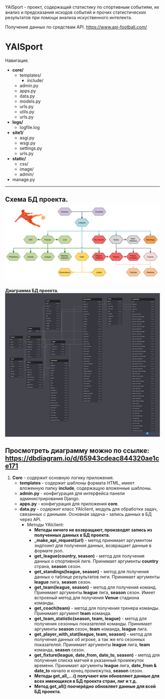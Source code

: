 YAISport - проект, содержащий статистику по спортивным событиям, их анализ и предсказания исходов событий и прочих статистических результатов при помощи анализа искуственного интелекта.

Получение данных по средствам API. https://www.api-football.com/

# YAISport
Навигация.
- **core/**
  - templates/
    - include/
  - admin.py
  - apps.py
  - data.py
  - models.py
  - urls.py
  - utils.py
  - urls.py
- **logs/**
  - logfile.log
- **site1/**
  - asgi.py
  - wsgi.py
  - settings.py
  - urls.py
- **static/**
  - css/
  - image/
  - admin/
- manage.py
---
**Схема БД проекта.**
![Alt text](archi-beta.jpg)
---
**Диаграмма БД проекта.**
![Alt text](dbdiagramm.png)

Просмотреть диаграмму можно по ссылке: https://dbdiagram.io/d/65943cdeac844320ae1ce171
---
1. **Core** - содержит основную логику приложения.
   - **templates** - содержит шаблоны формата HTML, имеет вложенную папку **include**, содержащую вложенные шаблоны.
   - **admin.py** - конфигурация для интерфейса панели администрирования Django.
   - **apps.py** - конфигурация для приложения **core**.
   - **data.py** - содержит класс YAIclient, модуль для обработки задач, связанных с данными. Основная задача - запись данных в БД через API.
     - Методы YAIclient:
       - **Методы ничего не возвращают, производят запись из полученных данных в БД проекта.**
       - **_make_api_request(url)** - метод принимает аргументом эндпоинт для получения данных, возвращает данные в формате json.
       - **get_league(country, season)** - метод для получения данных о спортивной лиге. Принимает аргументы **country** страна, **season** сезон. 
       - **get_standings(league, season)** - метод для получения данных о таблице результатов лиги. Принимает аргументы **league** лига, **season** сезон.
       - **get_team(league, season)** - метод для получения команд. Принимает аргументы **league** лига, **season** сезон. Имеет встроеный метод для получения **Venue** стадиона команды.
       - **get_coach(team)** - метод для получения тренера команды. Принимает аргумент **team** команда.
       - **get_team_statistic(season, team, league)** - метод для получения сезонных показателей команды. Принимает аргументы **season** сезон, **team** команда, **league** лига.
       - **get_player_with_stat(league, team, season)** - метод для получения данных об игроке, а так же его сезонных показателей. Принимает аргументы **league** лига, **team** команда, **season** сезон.
       - **get_fixture(league, date_from, date_to, season)** - метод для получения списка матчей в указанный промежуток времени. Принимает аргументы **league** лига, **date_from & date_to** начало и конец промежутка, **season** сезон.
       - **Методы get_all_...() получают или обновляют данные для **всех** имеющихся в БД проекта стран, лиг и т.д.**
       - **Метод get_all() поочерёдно обновляет данные для всей БД проекта.**
